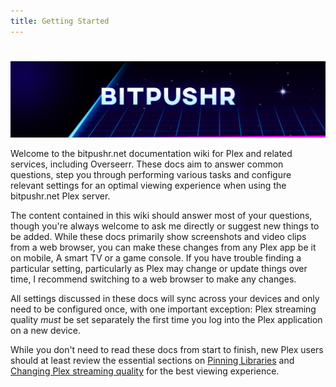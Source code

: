 ```yaml
---
title: Getting Started
---
```

#

![Logo](assets/images/bitpushr_1440.png)

Welcome to the bitpushr.net documentation wiki for Plex and related services, including Overseerr. These docs aim to answer common questions, step you through performing various tasks and configure relevant settings for an optimal viewing experience when using the bitpushr.net Plex server.

The content contained in this wiki should answer most of your questions, though you're always welcome to ask me directly or suggest new things to be added. While these docs primarily show screenshots and video clips from a web browser, you can make these changes from any Plex app be it on mobile, A smart TV or a game console. If you have trouble finding a particular setting, particularly as Plex may change or update things over time, I recommend switching to a web browser to make any changes.

All settings discussed in these docs will sync across your devices and only need to be configured once, with one important exception: Plex streaming quality *must* be set separately the first time you log into the Plex application on a new device.

While you don't need to read these docs from start to finish, new Plex users should at least review the essential sections on [Pinning Libraries](pinning-libraries.md) and [Changing Plex streaming quality](changing-stream-quality/index.md) for the best viewing experience.

